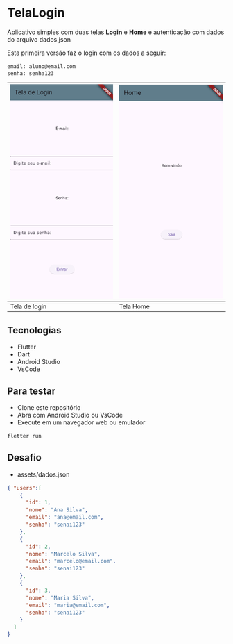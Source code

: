 # TelaLogin
Aplicativo simples com duas telas **Login** e **Home** e autenticação com dados do arquivo dados.json

Esta primeira versão faz o login com os dados a seguir:
```
email: aluno@email.com
senha: senha123
```

| ![Login01](./assets/wireframes/login01.png) |![Login02](./assets/wireframes/login02.png)|
|---------------------------------------------|-|
| Tela de login                               |Tela Home|

## Tecnologias
- Flutter
- Dart
- Android Studio
- VsCode

## Para testar
- Clone este repositório
- Abra com Android Studio ou VsCode
- Execute em um navegador web ou emulador
```bash
fletter run
```

## Desafio
- assets/dados.json
```json
{ "users":[
    {
      "id": 1,
      "nome": "Ana Silva",
      "email": "ana@email.com",
      "senha": "senai123"
    },
    {
      "id": 2,
      "nome": "Marcelo Silva",
      "email": "marcelo@email.com",
      "senha": "senai123"
    },
    {
      "id": 3,
      "nome": "Maria Silva",
      "email": "maria@email.com",
      "senha": "senai123"
    }
  ]
}
```